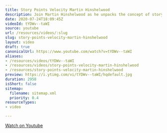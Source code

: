 ```yaml
---
title: Story Points Velocity Martin Hinshelwood
description: Join Martin Hinshelwood as he unpacks the concept of story points velocity, enhancing your understanding of agile project management and team performance.
date: 2020-07-24T18:09:45Z
videoId: tYDWv--taWI
source: youtube
url: /resources/videos/:slug
slug: story-points-velocity-martin-hinshelwood
layout: video
draft: true
canonicalUrl: https://www.youtube.com/watch?v=tYDWv--taWI
aliases:
- /resources/videos/tYDWv--taWI
- /resources/videos/story-points-velocity-martin-hinshelwood
- /resources/story-points-velocity-martin-hinshelwood
preview: https://i.ytimg.com/vi/tYDWv--taWI/hqdefault.jpg
duration: 2958
isShort: false
sitemap:
  filename: sitemap.xml
  priority: 0.4
resourceTypes:
- video

---
```

  
 [Watch on Youtube](https://www.youtube.com/watch?v=tYDWv--taWI)
